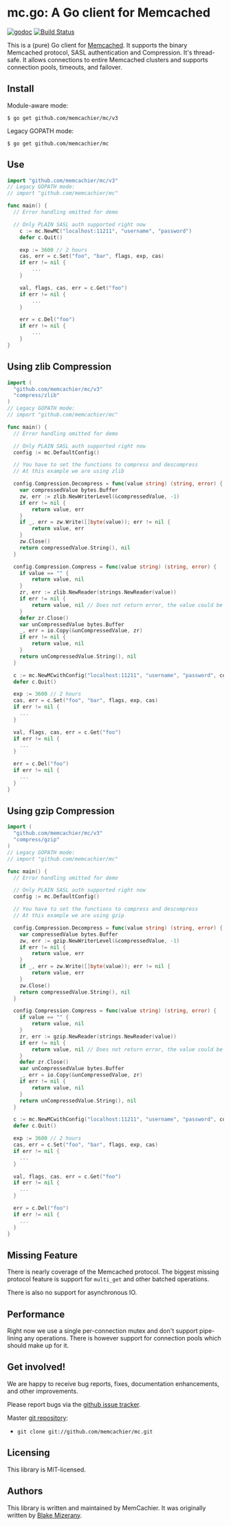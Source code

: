 # mc.go: A Go client for Memcached

[![godoc](https://godoc.org/github.com/memcachier/mc?status.svg)](http://godoc.org/github.com/memcachier/mc)
[![Build Status](https://img.shields.io/travis/memcachier/mc.svg?style=flat)](https://travis-ci.org/memcachier/mc)

This is a (pure) Go client for [Memcached](http://memcached.org). It supports
the binary Memcached protocol, SASL authentication and Compression. It's thread-safe.
It allows connections to entire Memcached clusters and supports connection
pools, timeouts, and failover.

## Install

Module-aware mode:

```
$ go get github.com/memcachier/mc/v3
```

Legacy GOPATH mode:

```
$ go get github.com/memcachier/mc
```

## Use

```go
import "github.com/memcachier/mc/v3"
// Legacy GOPATH mode:
// import "github.com/memcachier/mc"

func main() {
  // Error handling omitted for demo

  // Only PLAIN SASL auth supported right now
	c := mc.NewMC("localhost:11211", "username", "password")
	defer c.Quit()

	exp := 3600 // 2 hours
	cas, err = c.Set("foo", "bar", flags, exp, cas)
	if err != nil {
		...
	}

	val, flags, cas, err = c.Get("foo")
	if err != nil {
		...
	}

	err = c.Del("foo")
	if err != nil {
		...
	}
}
```

## Using zlib Compression

```go
import (
  "github.com/memcachier/mc/v3"
  "compress/zlib"
)
// Legacy GOPATH mode:
// import "github.com/memcachier/mc"

func main() {
  // Error handling omitted for demo

  // Only PLAIN SASL auth supported right now
  config := mc.DefaultConfig()

  // You have to set the functions to compress and descompress
  // At this example we are using zlib

  config.Compression.Decompress = func(value string) (string, error) {
  	var compressedValue bytes.Buffer
  	zw, err := zlib.NewWriterLevel(&compressedValue, -1)
  	if err != nil {
  		return value, err
  	}
  	if _, err = zw.Write([]byte(value)); err != nil {
  		return value, err
  	}
  	zw.Close()
  	return compressedValue.String(), nil
  }

  config.Compression.Compress = func(value string) (string, error) {
  	if value == "" {
  		return value, nil
  	}
  	zr, err := zlib.NewReader(strings.NewReader(value))
  	if err != nil {
  		return value, nil // Does not return error, the value could be not compressed
  	}
  	defer zr.Close()
  	var unCompressedValue bytes.Buffer
  	_, err = io.Copy(&unCompressedValue, zr)
  	if err != nil {
  		return value, nil
  	}
  	return unCompressedValue.String(), nil
  }

  c := mc.NewMCwithConfig("localhost:11211", "username", "password", config)
  defer c.Quit()

  exp := 3600 // 2 hours
  cas, err = c.Set("foo", "bar", flags, exp, cas)
  if err != nil {
  	...
  }

  val, flags, cas, err = c.Get("foo")
  if err != nil {
  	...
  }

  err = c.Del("foo")
  if err != nil {
  	...
  }
}
```

## Using gzip Compression

```go
import (
  "github.com/memcachier/mc/v3"
  "compress/gzip"
)
// Legacy GOPATH mode:
// import "github.com/memcachier/mc"

func main() {
  // Error handling omitted for demo

  // Only PLAIN SASL auth supported right now
  config := mc.DefaultConfig()

  // You have to set the functions to compress and descompress
  // At this example we are using gzip

  config.Compression.Decompress = func(value string) (string, error) {
  	var compressedValue bytes.Buffer
  	zw, err := gzip.NewWriterLevel(&compressedValue, -1)
  	if err != nil {
  		return value, err
  	}
  	if _, err = zw.Write([]byte(value)); err != nil {
  		return value, err
  	}
  	zw.Close()
  	return compressedValue.String(), nil
  }

  config.Compression.Compress = func(value string) (string, error) {
  	if value == "" {
  		return value, nil
  	}
  	zr, err := gzip.NewReader(strings.NewReader(value))
  	if err != nil {
  		return value, nil // Does not return error, the value could be not compressed
  	}
  	defer zr.Close()
  	var unCompressedValue bytes.Buffer
  	_, err = io.Copy(&unCompressedValue, zr)
  	if err != nil {
  		return value, nil
  	}
  	return unCompressedValue.String(), nil
  }

  c := mc.NewMCwithConfig("localhost:11211", "username", "password", config)
  defer c.Quit()

  exp := 3600 // 2 hours
  cas, err = c.Set("foo", "bar", flags, exp, cas)
  if err != nil {
  	...
  }

  val, flags, cas, err = c.Get("foo")
  if err != nil {
  	...
  }

  err = c.Del("foo")
  if err != nil {
  	...
  }
}
```

## Missing Feature

There is nearly coverage of the Memcached protocol.
The biggest missing protocol feature is support for `multi_get` and other
batched operations.

There is also no support for asynchronous IO.

## Performance

Right now we use a single per-connection mutex and don't support pipe-lining any
operations. There is however support for connection pools which should make up
for it.

## Get involved!

We are happy to receive bug reports, fixes, documentation enhancements,
and other improvements.

Please report bugs via the
[github issue tracker](http://github.com/memcachier/mc/issues).

Master [git repository](http://github.com/memcachier/mc):

- `git clone git://github.com/memcachier/mc.git`

## Licensing

This library is MIT-licensed.

## Authors

This library is written and maintained by MemCachier.
It was originally written by [Blake Mizerany](https://github.com/bmizerany/mc).
